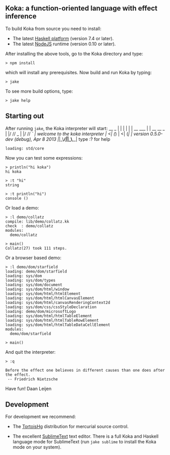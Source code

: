 Koka: a function-oriented language with effect inference
--------------------------------------------------------

To build Koka from source you need to install:

  * The latest [Haskell platform](http://www.haskell.org/platform) (version 7.4 or later).
  * The latest [NodeJS](http://nodejs.org) runtime (version 0.10 or later).

After installing the above tools, go to the Koka directory and type:

    > npm install

which will install any prerequisites. Now build and run Koka by typing:

    > jake 

To see more build options, type:

    > jake help

Starting out
------------

After running `jake`, the Koka interpreter will start:
    __          _
    | |        | |
    | | __ ___ | | __ __ _
    | |/ // _ \| |/ // _` | welcome to the koka interpreter
    |   <| (_) |   <| (_| | version 0.5.0-dev (debug), Apr  8 2013
    |_|\_\\___/|_|\_\\__,_| type :? for help

    loading: std/core

Now you can test some expressions:

    > println("hi koka")
    hi koka

    > :t "hi"
    string

    > :t println("hi")
    console ()

Or load a demo:

    > :l demo/collatz
    compile: lib/demo/collatz.kk
    check  : demo/collatz
    modules:
      demo/collatz

    > main()
    Collatz(27) took 111 steps.

Or a browser based demo:

    > :l demo/dom/starfield
    loading: demo/dom/starfield
    loading: sys/dom
    loading: sys/dom/types
    loading: sys/dom/document
    loading: sys/dom/html/window
    loading: sys/dom/html/htmlElement
    loading: sys/dom/html/htmlCanvasElement
    loading: sys/dom/html/canvasRenderingContext2d
    loading: sys/dom/css/cssStyleDeclaration
    loading: demo/dom/microsoftLogo
    loading: sys/dom/html/htmlTableElement
    loading: sys/dom/html/htmlTableRowElement
    loading: sys/dom/html/htmlTableDataCellElement
    modules:
      demo/dom/starfield

    > main()

And quit the interpreter:

    > :q

    Before the effect one believes in different causes than one does after the effect.
     -- Friedrich Nietzsche

Have fun!
  Daan Leijen


Development
-----------

For development we recommend:

  * The [TortoisHg](http://tortoisehg.bitbucket.org/download) distribution for mercurial source control.

  * The excellent [SublimeText](http://www.sublimetext.com) text editor. There is a full Koka and Haskell
    language mode for SublimeText (run `jake sublime` to install the Koka mode on your system).

